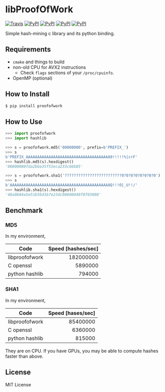 # libProofOfWork

[![Travis](https://img.shields.io/travis/kmyk/libproofofwork.svg)](https://travis-ci.org/kmyk/libproofofwork)
[![PyPI](https://img.shields.io/pypi/l/proofofwork.svg)]()
[![PyPI](https://img.shields.io/pypi/pyversions/proofofwork.svg)]()
[![PyPI](https://img.shields.io/pypi/status/proofofwork.svg)]()
[![PyPI](https://img.shields.io/pypi/v/proofofwork.svg)]()

Simple hash-mining c library and its python binding.

## Requirements

-   `cmake` and things to build
-   non-old CPU for AVX2 instructions
    -   Check `flags` sections of your `/proc/cpuinfo`.
-   OpenMP (optional)

## How to Install

``` sh
$ pip install proofofwork
```

## How to Use

``` python
>>> import proofofwork
>>> import hashlib

>>> s = proofofwork.md5('00000000', prefix=b'PREFIX_')
>>> s
b'PREFIX_AAAAAAAAAAAAAAAAAAAAAAAAAAAAAAAAAAAAA9!!!!!%|crF'
>>> hashlib.md5(s).hexdigest()
'00000000fda2bbe35f55eca233c66b85'

>>> s = proofofwork.sha1('?????????????????????????0?0?0?0?0?0?0?0')
>>> s
b'AAAAAAAAAAAAAAAAAAAAAAAAAAAAAAAAAAAAAAAAAAAAQ!!!O|_U!!/'
>>> hashlib.sha1(s).hexdigest()
'48a0b84a5e51b5bd1b7e23dc00600040f0f03080'
```

## Benchmark

### MD5

In my environment,

| Code           | Speed [hashes/sec] |
| -------------- | ------------------:|
| libproofofwork |          182000000 |
| C openssl      |            5890000 |
| python hashlib |             794000 |

### SHA1

In my environment,

| Code           | Speed [hases/sec] |
| -------------- | -----------------:|
| libproofofwork |          85400000 |
| C openssl      |           6360000 |
| python hashlib |            815000 |

They are on CPU.
If you have GPUs, you may be able to compute hashes faster than above.

## License

MIT License
